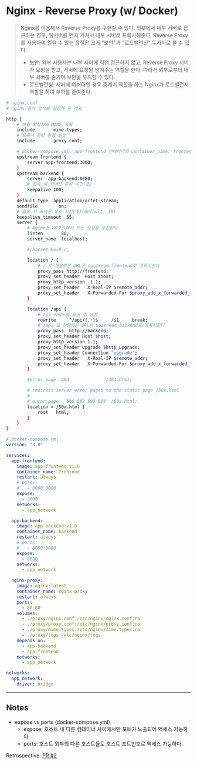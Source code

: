 # Nginx - Reverse Proxy (w/ Docker)

> Nginx를 이용해서 Reverse Proxy를 구현할 수 있다. 외부에서 내부 서버로 접근하는 경우, 웹서버를 먼저 거쳐서 내부 서버로 프록시해준다.
> Reverse Proxy를 사용하여 얻을 수 있는 장점은 크게 "보안"과 "로드밸런싱" 두가지로 볼 수 있다.
>
> - 보안: 외부 사용자는 내부 서버에 직접 접근하지 않고, Reverse Proxy 서버가 요청을 받고, 서버에 요청을 넘겨주는 역할을 한다. 따라서 외부로부터 내부 서버를 숨기며 보안을 유지할 수 있다.
> - 로드밸런싱: 서버에 여러대인 경우 중계기 역할을 하는 Nginx가 로드밸런서 역할을 하여 부하를 줄여준다.

```bash
# nginx.conf
# nginx 동작 방식을 설정해 둔 파일

http {
    # 파일 확장자와 MIME 목록
    include       mime.types;
    # 프록시 관련 환경 설정
    include       proxy.conf;

    # docker-compose.yml, app-frontend 컨테이너의 container_name: frontend 로 설정되어 있어야 한다.
    upstream frontend {
        server app-frontend:3000;
    }
    upstream backend {
        server  app-backend:8080;
        # 접속 시 커넥션 유지 시간(초)
        keepalive 100;
    }
    default_type  application/octet-stream;
    sendfile        on;
    # 접속 시 커넥션 유지 시간(초)(default: 10)
    keepalive_timeout  65;
    server {
        # Nginx는 80포트에서 모든 요청을 수신한다.
        listen       80;
        server_name  localhost;

        #charset koi8-r;

        location / {
            # / 로 전달받은 URL은 upstream frontend로 프록시한다
			proxy_pass http://frontend;
            proxy_set_header  Host $host;
            proxy_http_version  1.1;
            proxy_set_header   X-Real-IP $remote_addr;
            proxy_set_header   X-Forwarded-For $proxy_add_x_forwarded_for;
        }

        location /api {
            # api 키워드를 제거 후 요청
            rewrite     ^/api/(.*)$     /$1     break;
            # /api 로 전달받은 URL은 upstream backend로 프록시한다
            proxy_pass  http://backend;
            proxy_set_header Host $host;
			proxy_http_version 1.1;
			proxy_set_header Upgrade $http_upgrade;
			proxy_set_header Connection "upgrade";
            proxy_set_header   X-Real-IP $remote_addr;
            proxy_set_header   X-Forwarded-For $proxy_add_x_forwarded_for;
        }

        #error_page  404              /404.html;

        # redirect server error pages to the static page /50x.html
        #
        # error_page   500 502 503 504  /50x.html;
        location = /50x.html {
            root   html;
        }
    }
}
```

```yml
# docker-compose.yml
version: "3.8"

services:
  app-frontend:
    image: app-frontend:v1.0
    container_name: frontend
    restart: always
    # ports:
    #   - 3000:3000
    expose:
      - 3000
    networks:
      - app_network

  app-backend:
    image: app-backend:v1.0
    container_name: backend
    restart: always
    # ports:
    #   - 8080:8080
    expose:
      - 8080
    networks:
      - app_network

  nginx-proxy:
    image: nginx:latest
    container_name: nginx-proxy
    restart: always
    ports:
      - 80:80
    volumes:
      - ./proxy/nginx.conf:/etc/nginx/nginx.conf:ro
      - ./proxy/proxy.conf:/etc/nginx/proxy.conf:ro
      - ./proxy/mime.types:/etc/nginx/mime.types:ro
      - ./proxy/logs:/etc/nginx/logs
    depends_on:
      - app-backend
      - app-frontend
    networks:
      - app_network

networks:
  app_network:
    driver: bridge
```

---

## Notes

- expose vs ports (docker-compose.yml)
  - expose: 호스트 내 다른 컨테이너 사이에서만 포트가 노출되어 액세스 가능하다.
  - ports: 호스트 외부의 다른 호스트들도 호스트 포트번호로 액세스 가능하다.

Retrospective: [PR #2](https://github.com/siwoo-h/TIL/pull/2)
